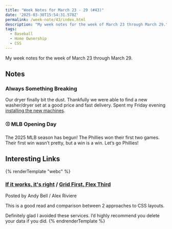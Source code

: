 ```yaml
---
title: "Week Notes for March 23 - 29 (#43)"
date: '2025-03-30T15:54:31.578Z'
permalink: /week-note/43/index.html
description: "My week notes for the week of March 23 through March 29."
tags:
  - Baseball
  - Home Ownership
  - CSS
---
```

My week notes for the week of March 23 through March 29.
<!-- excerpt -->

## Notes

### Always Something Breaking

Our dryer finally bit the dust. Thankfully we were able to find a new washer/dryer set at a good price and fast delivery. Spent my Friday evening [installing the new machines](https://kpwags.com/posts/2025/03/28/tackling-home-projects-is-so-fulfilling/).

### ⚾️ MLB Opening Day

The 2025 MLB season has begun! The Phillies won their first two games. Their first win wasn’t pretty, but a win is a win. Let’s go Phillies!

## Interesting Links

{% renderTemplate "webc" %}
<div class="shared-link">
  <h3><a href="https://piccalil.li/blog/if-it-works-its-right/">If it works, it's right</a> / <a href="https://alex.party/posts/2025-03-23-grid-first-flex-third/">Grid First, Flex Third</a></h3>
  <div class="posted-by">Posted by <span>Andy Bell / Alex Riviere</span></div>
  <p>This is a good read and comparison between 2 approaches to CSS layouts.</p>
</div>

<shared-link title="DNA of 15 Million People for Sale in 23andMe Bankruptcy" url="https://www.404media.co/dna-of-15-million-people-for-sale-in-23andme-bankruptcy/" author="Jason Koehler">
Definitely glad I avoided these services. I’d highly recommend you delete your data if you did.
</shared-link>
{% endrenderTemplate %}

